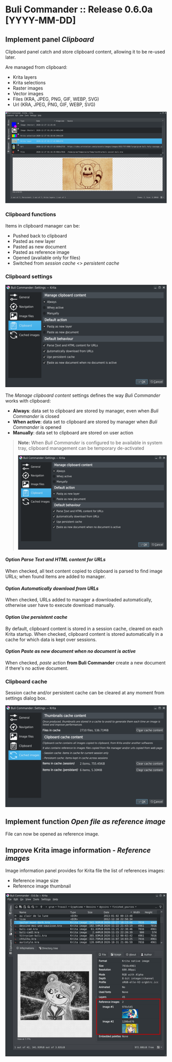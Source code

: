 # Buli Commander :: Release 0.6.0a [YYYY-MM-DD]


## Implement panel *Clipboard*

Clipboard panel catch and store clipboard content, allowing it to be re-used later.

Are managed from clipboard:
- Krita layers
- Krita selections
- Raster images
- Vector images
- Files (KRA, JPEG, PNG, GIF, WEBP, SVG)
- Url (KRA, JPEG, PNG, GIF, WEBP, SVG)

![Clipboard cache](https://github.com/Grum999/BuliCommander/raw/master/screenshots/r0-6-0a_clipboard-manager.png)

### Clipboard functions

Items in clipboard manager can be:
- Pushed back to clipboard
- Pasted as new layer
- Pasted as new document
- Pasted as reference image
- Opened (available only for files)
- Switched from _session cache_ <> _persistent cache_

### Clipboard settings

![Clipboard settings](https://github.com/Grum999/BuliCommander/raw/master/screenshots/r0-6-0a_clipboard-settings.png)

The _Manage clipboard content_ settings defines the way _Buli Commander_ works with clipboard:
- **Always**: data set to clipboard are stored by manager, even when _Buli Commander_ is closed
- **When active**: data set to clipboard are stored by manager when _Buli Commander_ is opened
- **Manually**: data set to clipboard are stored on user action

> **Note:** When _Buli Commander_ is configured to be available in system tray, clipboard management can be temporary de-activated
>
> ![Clipboard settings](https://github.com/Grum999/BuliCommander/raw/master/screenshots/r0-6-0a_clipboard-settings.png)


#### Option _Parse Text and HTML content for URLs_
When checked, all text content copied to clipboard is parsed to find image URLs; when found items are added to manager.

#### Option _Automatically download from URLs_
When checked, URLs added to manager a downloaded automatically, otherwise user have to execute download manually.

#### Option _Use persistent cache_
By default, clipboard content is stored in a session cache, cleared on each Krita startup.
When checked, clipboard content is stored automatically in a cache for which data is kept over sessions.

#### Option _Paste as new document when no document is active_
When checked, _paste_ action **from Buli Commander** create a new document if there's no active document.



### Clipboard cache

Session cache and/or persistent cache can be cleared at any moment from settings dialog box.

![Clipboard cache](https://github.com/Grum999/BuliCommander/raw/master/screenshots/r0-6-0a_clipboard-settings-cache.png)


## Implement function *Open file as reference image*

File can now be opened as reference image.


## Improve Krita image information - *Reference images*

Image information panel provides for Krita file the list of references images:
- Reference image size
- Reference image thumbnail

![Reference image information](https://github.com/Grum999/BuliCommander/raw/master/screenshots/r0-6-0a_infopanel-refimg.jpeg)
